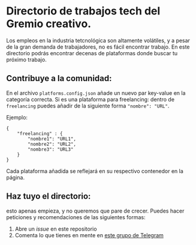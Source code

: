 # Directorio de trabajos tech del Gremio creativo.

Los empleos en la industria tetcnológica son altamente volátiles, y a pesar de la gran demanda de trabajadores, no es fácil encontrar trabajo.
En este directorio podrás encontrar decenas de plataformas donde buscar tu próximo trabajo.

## Contribuye a la comunidad:
En el archivo `platforms.config.json` añade un nuevo par key-value en la categoría correcta. 
Si es una plataforma para freelancing: dentro de `freelancing` puedes añadir de la siguiente forma `"nombre": "URL"`.

Ejemplo: 
```
{
    "freelancing" : {
        "nombre1": "URL1",
        "nombre2": "URL2",
        "nombre3": "URL3"
    }
}
```

Cada plataforma añadida se reflejará en su respectivo contenedor en la página.

## Haz tuyo el directorio:
esto apenas empieza, y no queremos que pare de crecer. Puedes hacer peticiones y recomendaciones de las siguientes formas:
1. Abre un *issue* en este repositorio
2. Comenta lo que tienes en mente en [este grupo de Telegram](https://t.me/CarlosZBent)